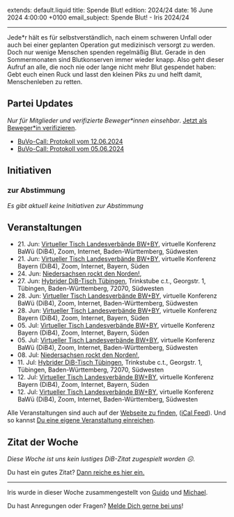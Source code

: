 
extends: default.liquid
title: Spende Blut!
edition: 2024/24
date: 16 June 2024 4:00:00 +0100
email_subject: Spende Blut! - Iris 2024/24

---
Jede\*r hält es für selbstverständlich, nach einem schweren Unfall oder auch bei einer geplanten Operation gut medizinisch versorgt zu werden. Doch nur wenige Menschen spenden regelmäßig Blut. Gerade in den Sommermonaten sind Blutkonserven immer wieder knapp. Also geht dieser Aufruf an alle, die noch nie oder lange nicht mehr Blut gespendet haben: Gebt euch einen Ruck und lasst den kleinen Piks zu und helft damit, Menschenleben zu retten.


## Partei Updates

_Nur für Mitglieder und verifizierte Beweger\*innen einsehbar_. [Jetzt als Beweger\*in verifizieren](https://dib.de/bewegerin-werden/).

 - [BuVo-Call: Protokoll vom 12.06.2024](https://marktplatz.dib.de/t/buvo-call-protokoll-vom-12-06-2024/40272)
 - [BuVo-Call: Protokoll vom 05.06.2024](https://marktplatz.dib.de/t/buvo-call-protokoll-vom-05-06-2024/40263)

## Initiativen

### zur Abstimmung
_Es gibt aktuell keine Initiativen zur Abstimmung_

## Veranstaltungen

 - 21.&nbsp;Jun: [Virtueller Tisch Landesverbände BW+BY](https://dib.de/events/virtueller-tisch-landesverbaende-bwby-3-2024-06-21/), virtuelle Konferenz BaWü (DiB4), Zoom, Internet, Baden-Württemberg, Südwesten
 - 21.&nbsp;Jun: [Virtueller Tisch Landesverbände BW+BY](https://dib.de/events/virtueller-tisch-landesverbaende-bwby-2-2024-06-21/), virtuelle Konferenz Bayern (DiB4), Zoom, Internet, Bayern, Süden
 - 24.&nbsp;Jun: [Niedersachsen rockt den Norden!](https://dib.de/events/niedersachsen-call-2024-06-24/), 
 - 27.&nbsp;Jun: [Hybrider DiB-Tisch Tübingen](https://dib.de/events/virtueller-tisch-tuebingen-2024-06-27/), Trinkstube c.t., Georgstr. 1, Tübingen, Baden-Württemberg, 72070, Südwesten
 - 28.&nbsp;Jun: [Virtueller Tisch Landesverbände BW+BY](https://dib.de/events/virtueller-tisch-landesverbaende-bwby-3-2024-06-28/), virtuelle Konferenz BaWü (DiB4), Zoom, Internet, Baden-Württemberg, Südwesten
 - 28.&nbsp;Jun: [Virtueller Tisch Landesverbände BW+BY](https://dib.de/events/virtueller-tisch-landesverbaende-bwby-2-2024-06-28/), virtuelle Konferenz Bayern (DiB4), Zoom, Internet, Bayern, Süden
 - 05.&nbsp;Jul: [Virtueller Tisch Landesverbände BW+BY](https://dib.de/events/virtueller-tisch-landesverbaende-bwby-2-2024-07-05/), virtuelle Konferenz Bayern (DiB4), Zoom, Internet, Bayern, Süden
 - 05.&nbsp;Jul: [Virtueller Tisch Landesverbände BW+BY](https://dib.de/events/virtueller-tisch-landesverbaende-bwby-3-2024-07-05/), virtuelle Konferenz BaWü (DiB4), Zoom, Internet, Baden-Württemberg, Südwesten
 - 08.&nbsp;Jul: [Niedersachsen rockt den Norden!](https://dib.de/events/niedersachsen-call-2024-07-08/), 
 - 11.&nbsp;Jul: [Hybrider DiB-Tisch Tübingen](https://dib.de/events/virtueller-tisch-tuebingen-2024-07-11/), Trinkstube c.t., Georgstr. 1, Tübingen, Baden-Württemberg, 72070, Südwesten
 - 12.&nbsp;Jul: [Virtueller Tisch Landesverbände BW+BY](https://dib.de/events/virtueller-tisch-landesverbaende-bwby-2-2024-07-12/), virtuelle Konferenz Bayern (DiB4), Zoom, Internet, Bayern, Süden
 - 12.&nbsp;Jul: [Virtueller Tisch Landesverbände BW+BY](https://dib.de/events/virtueller-tisch-landesverbaende-bwby-3-2024-07-12/), virtuelle Konferenz BaWü (DiB4), Zoom, Internet, Baden-Württemberg, Südwesten


Alle Veranstaltungen sind auch auf der [Webseite zu finden](https://dib.de/veranstaltungen/), ([iCal Feed](https://dib.de/?ical=1)). Und so kannst [Du eine eigene Veranstaltung einreichen](https://marktplatz.dib.de/t/eine-veranstaltung-auf-der-webseite-einreichen/21379).


## Zitat der Woche
_Diese Woche ist uns kein lustiges DiB-Zitat zugespielt worden ☹._

Du hast ein gutes Zitat? [Dann reiche es hier ein.](https://marktplatz.dib.de/t/fortsetzung-lustige-dib-zitate/24431)


---

Iris wurde in dieser Woche zusammengestellt von [Guido](https://marktplatz.dib.de/u/Guido/) und [Michael](https://marktplatz.dib.de/u/MichaelVoss/).

Du hast Anregungen oder Fragen? [Melde Dich gerne bei uns](https://marktplatz.dib.de/t/neu-iris-die-woechtliche-zusammenfasssung-zum-sonntagsbrunch/10990)!

